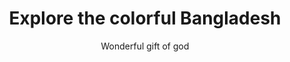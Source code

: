 ---
title: Explore the colorful Bangladesh
subtitle: Wonderful gift of god
cover: https://ec.europa.eu/jrc/sites/default/files/styles/normal-responsive/public/fotolia-4039243-chemical-industry.jpg?itok=XVbs2oXl
---